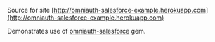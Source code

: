 Source for site [http://omniauth-salesforce-example.herokuapp.com](http://omniauth-salesforce-example.herokuapp.com)

Demonstrates use of [omniauth-salesforce](https://github.com/richardvanhook/omniauth-salesforce) gem.